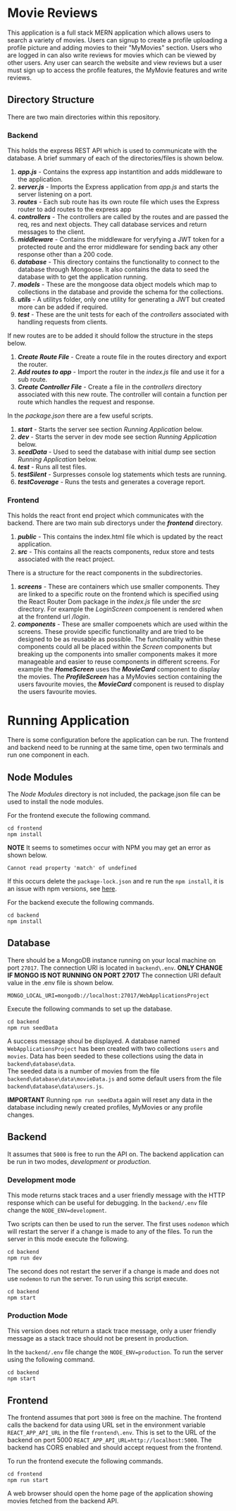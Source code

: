 # Movie Reviews
This application is a full stack MERN application which allows users to search a variety of movies. 
Users can signup to create a profile uploading a profile picture and adding movies to their "MyMovies" section. 
Users who are logged in can also write reviews for movies which can be viewed by other users. 
Any user can search the website and view reviews but a user must sign up to access the profile features, the MyMovie features and write reviews. 

## Directory Structure 
There are two main directories within this repository.
### Backend
This holds the express REST API which is used to communicate with the database.
A brief summary of each of the directories/files is shown below. 

1. ***app.js*** - Contains the express app instantition and adds middleware to the application.
2. ***server.js*** - Imports the Express application from *app.js* and starts the server listening on a port.
3. ***routes*** - Each sub route has its own route file which uses the Express router to add routes to the express app
4. ***controllers*** - The controllers are called by the routes and are passed the req, res and next objects. They call database services and return messages to the client. 
5. ***middleware*** - Contains the middleware for veryfying a JWT token for a protected route and the error middleware for sending back any other response other than a 200 code. 
6. ***database*** - This directory contains the functionality to connect to the database through Mongoose. It also contains the data to seed the database with to get the application running.
7. ***models*** - These are the mongoose data object models which map to collections in the database and provide the schema for the collections. 
8. ***utils*** - A utilitys folder, only one utility for generating a JWT but created more can be added if required.
9. ***__test__*** - These are the unit tests for each of the *controllers* associated with handling requests from clients. 

If new routes are to be added it should follow the structure in the steps below. 

1. ***Create Route File*** - Create a route file in the routes directory and export the router. 
2. ***Add routes to app*** - Import the router in the *index.js* file and use it for a sub route. 
3. ***Create Controller File*** - Create a file in the *controllers* directory associated with this new route. The controller will contain a function per route which handles the request and response. 

In the *package.json* there are a few useful scripts. 
1. ***start*** - Starts the server see section *Running Application* below. 
2. ***dev*** - Starts the server in dev mode see section *Running Application* below.
3. ***seedData*** - Used to seed the database with initial dump see section *Running Application* below.
4. ***test*** - Runs all test files. 
5. ***testSilent*** - Surpresses console log statements which tests are running. 
6. ***testCoverage*** - Runs the tests and generates a coverage report.

### Frontend 
This holds the react front end project which communicates with the backend. There are two main sub directorys under the ***frontend*** directory. 

1. ***public*** - This contains the index.html file which is updated by the react application. 
2. ***src*** - This contains all the reacts components, redux store and tests associated with the react project. 

There is a structure for the react components in the subdirectories. 

1. ***screens*** - These are containers which use smaller components. They are linked to a specific route on the frontend which is specified using the React Router Dom package in the *index.js* file under the *src* directory. For example the *LoginScreen* compoenent is rendered when at the frontend url */login*. 
2. ***components*** - These are smaller compoenets which are used within the screens. These provide specific functionality and are tried to be designed to be as reusable as possible. The functionality within these components could all be placed within the *Screen* components but breaking up the components into smaller components makes it more manageable and easier to reuse components in different screens. For example the ***HomeScreen*** uses the ***MovieCard*** component to display the movies. The ***ProfileScreen*** has a MyMovies section containing the users favourite movies, the ***MovieCard*** component is reused to display the users favourite movies. 

# Running Application 
There is some configuration before the application can be run. The frontend and backend need to be running at the same time, open two terminals and run one component in each.

## Node Modules
The *Node Modules* directory is not included, the package.json file can be used to install the node modules. 

For the frontend execute the following command. 
```
cd frontend
npm install
```
**NOTE** It seems to sometimes occur with NPM you may get an error as shown below.
```
Cannot read property 'match' of undefined
```
If this occurs delete the ```package-lock.json``` and re run the ```npm install```, it is an issue with npm versions, see [here](https://stackoverflow.com/questions/58404547/cannot-read-property-match-of-undefined-during-npm-install?rq=1).

For the backend execute the following commands. 
```
cd backend
npm install
```

## Database 
There should be a MongoDB instance running on your local machine on port ```27017```. The connection URI is located in ```backend\.env```. **ONLY CHANGE IF MONGO IS NOT RUNNING ON PORT 27017**
The connection URI default value in the .env file is shown below.
```
MONGO_LOCAL_URI=mongodb://localhost:27017/WebApplicationsProject
```

Execute the following commands to set up the database. 

```
cd backend
npm run seedData
```
A success message shoul be displayed.
A database named ```WebApplicationsProject``` has been created with two collections ```users``` and ```movies```. Data has been seeded to these collections using the data in ```backend\database\data```.  
The seeded data is a number of movies from the file ```backend\database\data\movieData.js``` and some default users from the file ```backend\database\data\users.js```.

**IMPORTANT** Running ```npm run seedData``` again will reset any data in the database including newly created profiles, MyMovies or any profile changes.

## Backend 
It assumes that ```5000``` is free to run the API on. The backend application can be run in two modes, *development* or *production*.

### Development mode 
This mode returns stack traces and a user friendly message with the HTTP response which can be useful for debugging. In the ```backend/.env``` file change the ```NODE_ENV=development```. 

Two scripts can then be used to run the server. The first uses ```nodemon``` which will restart the server if a change is made to any of the files. To run the server in this mode execute the following. 
```
cd backend
npm run dev
```
The second does not restart the server if a change is made and does not use ```nodemon``` to run the server. To run using this script execute.

```
cd backend 
npm start
```

### Production Mode 
This version does not return a stack trace message, only a user friendly message as a stack trace should not be present in production. 

In the ```backend/.env``` file change the ```NODE_ENV=production```. To run the server using the following command. 
```
cd backend 
npm start
```

## Frontend
The frontend assumes that port ```3000``` is free on the machine. 
The frontend calls the backend for data using URL set in the environment variable ```REACT_APP_API_URL``` in the file ```frontend\.env```. This is set to the URL of the backend on port 5000 ```REACT_APP_API_URL=http://localhost:5000```. 
The backend has CORS enabled and should accept request from the frontend. 

To run the frontend execute the following commands. 
```
cd frontend
npm run start
```

A web browser should open the home page of the application showing movies fetched from the backend API. 